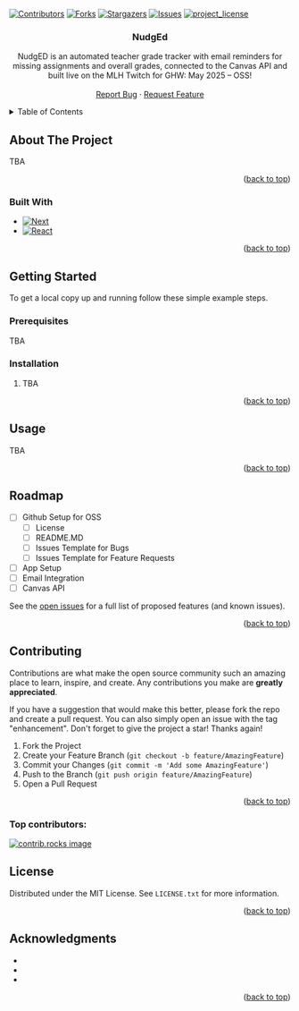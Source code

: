 
<a id="readme-top"></a>

<!-- PROJECT SHIELDS -->
<!--
*** I'm using markdown "reference style" links for readability.
*** Reference links are enclosed in brackets [ ] instead of parentheses ( ).
*** See the bottom of this document for the declaration of the reference variables
*** for contributors-url, forks-url, etc. This is an optional, concise syntax you may use.
*** https://www.markdownguide.org/basic-syntax/#reference-style-links
-->
[![Contributors][contributors-shield]][contributors-url]
[![Forks][forks-shield]][forks-url]
[![Stargazers][stars-shield]][stars-url]
[![Issues][issues-shield]][issues-url]
[![project_license][license-shield]][license-url]


<!-- PROJECT LOGO -->
<!-- <br /> -->
<div align="center">
  <!-- <a href="https://github.com/KarolinaGroszewska/NudgEd">
    <img src="images/logo.png" alt="Logo" width="80" height="80">
  </a> -->

<h3 align="center">NudgEd</h3>

  <p align="center">
    NudgED is an automated teacher grade tracker with email reminders for missing assignments and overall grades, connected to the Canvas API and built live on the MLH Twitch for GHW: May 2025 – OSS!
    <br />
    <!-- <a href="https://github.com/KarolinaGroszewska/NudgEd"><strong>Explore the docs »</strong></a>
    <br /> -->
    <br />
    <!-- <a href="https://github.com/KarolinaGroszewska/NudgEd">View Demo</a>
    &middot; -->
    <a href="https://github.com/KarolinaGroszewska/NudgEd/issues/new?template=bug_report.md">Report Bug</a>
    &middot;
    <a href="https://github.com/KarolinaGroszewska/NudgEd/issues/new?template=feature_request.md">Request Feature</a>

  </p>
</div>



<!-- TABLE OF CONTENTS -->
<details>
  <summary>Table of Contents</summary>
  <ol>
    <li>
      <a href="#about-the-project">About The Project</a>
      <ul>
        <li><a href="#built-with">Built With</a></li>
      </ul>
    </li>
    <li>
      <a href="#getting-started">Getting Started</a>
      <ul>
        <li><a href="#prerequisites">Prerequisites</a></li>
        <li><a href="#installation">Installation</a></li>
      </ul>
    </li>
    <li><a href="#usage">Usage</a></li>
    <li><a href="#roadmap">Roadmap</a></li>
    <li><a href="#contributing">Contributing</a></li>
    <li><a href="#license">License</a></li>
    <li><a href="#acknowledgments">Acknowledgments</a></li>
  </ol>
</details>



<!-- ABOUT THE PROJECT -->
## About The Project

<!-- [![Product Name Screen Shot][product-screenshot]](https://example.com) -->

TBA
<p align="right">(<a href="#readme-top">back to top</a>)</p>



### Built With

* [![Next][Next.js]][Next-url]
* [![React][React.js]][React-url]

<p align="right">(<a href="#readme-top">back to top</a>)</p>



<!-- GETTING STARTED -->
## Getting Started
To get a local copy up and running follow these simple example steps.

### Prerequisites

TBA

### Installation

1. TBA

<p align="right">(<a href="#readme-top">back to top</a>)</p>

<!-- USAGE EXAMPLES -->
## Usage
TBA 
<p align="right">(<a href="#readme-top">back to top</a>)</p>

<!-- ROADMAP -->
## Roadmap

- [ ] Github Setup for OSS 
    - [ ] License
    - [ ] README.MD
    - [ ] Issues Template for Bugs
    - [ ] Issues Template for Feature Requests
- [ ] App Setup
- [ ] Email Integration
- [ ] Canvas API

See the [open issues](https://github.com/KarolinaGroszewska/NudgEd/issues) for a full list of proposed features (and known issues).

<p align="right">(<a href="#readme-top">back to top</a>)</p>



<!-- CONTRIBUTING -->
## Contributing

Contributions are what make the open source community such an amazing place to learn, inspire, and create. Any contributions you make are **greatly appreciated**.

If you have a suggestion that would make this better, please fork the repo and create a pull request. You can also simply open an issue with the tag "enhancement".
Don't forget to give the project a star! Thanks again!

1. Fork the Project
2. Create your Feature Branch (`git checkout -b feature/AmazingFeature`)
3. Commit your Changes (`git commit -m 'Add some AmazingFeature'`)
4. Push to the Branch (`git push origin feature/AmazingFeature`)
5. Open a Pull Request

<p align="right">(<a href="#readme-top">back to top</a>)</p>

### Top contributors:

<a href="https://github.com/KarolinaGroszewska/NudgEd/graphs/contributors">
  <img src="https://contrib.rocks/image?repo=KarolinaGroszewska/NudgEd" alt="contrib.rocks image" />
</a>

<!-- LICENSE -->
## License

Distributed under the MIT License. See `LICENSE.txt` for more information.

<p align="right">(<a href="#readme-top">back to top</a>)</p>


<!-- ACKNOWLEDGMENTS -->
## Acknowledgments

* []()
* []()
* []()

<p align="right">(<a href="#readme-top">back to top</a>)</p>



<!-- MARKDOWN LINKS & IMAGES -->
<!-- https://www.markdownguide.org/basic-syntax/#reference-style-links -->
[contributors-shield]: https://img.shields.io/github/contributors/KarolinaGroszewska/NudgEd.svg?style=for-the-badge
[contributors-url]: https://github.com/KarolinaGroszewska/NudgEd/graphs/contributors
[forks-shield]: https://img.shields.io/github/forks/KarolinaGroszewska/NudgEd.svg?style=for-the-badge
[forks-url]: https://github.com/KarolinaGroszewska/NudgEd/network/members
[stars-shield]: https://img.shields.io/github/stars/KarolinaGroszewska/NudgEd.svg?style=for-the-badge
[stars-url]: https://github.com/KarolinaGroszewska/NudgEd/stargazers
[issues-shield]: https://img.shields.io/github/issues/KarolinaGroszewska/NudgEd.svg?style=for-the-badge
[issues-url]: https://github.com/KarolinaGroszewska/NudgEd/issues
[license-shield]: https://img.shields.io/github/license/KarolinaGroszewska/NudgEd.svg?style=for-the-badge
[license-url]: https://github.com/KarolinaGroszewska/NudgEd/blob/master/LICENSE.txt
[linkedin-shield]: https://img.shields.io/badge/-LinkedIn-black.svg?style=for-the-badge&logo=linkedin&colorB=555
[linkedin-url]: https://linkedin.com/in/linkedin_username
[product-screenshot]: images/screenshot.png
[Next.js]: https://img.shields.io/badge/next.js-000000?style=for-the-badge&logo=nextdotjs&logoColor=white
[Next-url]: https://nextjs.org/
[React.js]: https://img.shields.io/badge/React-20232A?style=for-the-badge&logo=react&logoColor=61DAFB
[React-url]: https://reactjs.org/

